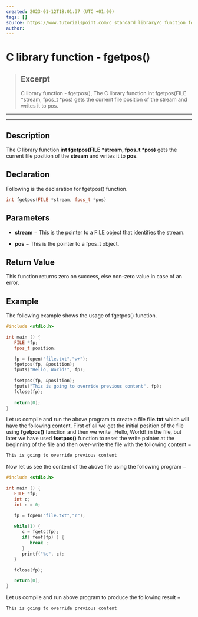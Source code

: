 ```yaml
---
created: 2023-01-12T18:01:37 (UTC +01:00)
tags: []
source: https://www.tutorialspoint.com/c_standard_library/c_function_fgetpos.htm
author: 
---
```


# C library function - fgetpos()

> ## Excerpt
> C library function - fgetpos(),  The C library function int fgetpos(FILE *stream, fpos_t *pos) gets the current file position of the stream and writes it to pos.

---
---

  

## Description

The C library function **int fgetpos(FILE \*stream, fpos\_t \*pos)** gets the current file position of the **stream** and writes it to **pos**.

## Declaration

Following is the declaration for fgetpos() function.

```c
int fgetpos(FILE *stream, fpos_t *pos)
```

## Parameters

-   **stream** − This is the pointer to a FILE object that identifies the stream.
    
-   **pos** − This is the pointer to a fpos\_t object.
    

## Return Value

This function returns zero on success, else non-zero value in case of an error.

## Example

The following example shows the usage of fgetpos() function.

```c
#include <stdio.h>

int main () {
   FILE *fp;
   fpos_t position;

   fp = fopen("file.txt","w+");
   fgetpos(fp, &position);
   fputs("Hello, World!", fp);
  
   fsetpos(fp, &position);
   fputs("This is going to override previous content", fp);
   fclose(fp);
   
   return(0);
}
```

Let us compile and run the above program to create a file **file.txt** which will have the following content. First of all we get the initial position of the file using **fgetpos()** function and then we write _Hello, World!_in the file, but later we have used **fsetpos()** function to reset the write pointer at the beginning of the file and then over-write the file with the following content −

```c
This is going to override previous content

```

Now let us see the content of the above file using the following program −

```c
#include <stdio.h>

int main () {
   FILE *fp;
   int c;
   int n = 0;

   fp = fopen("file.txt","r");
   
   while(1) {
      c = fgetc(fp);
      if( feof(fp) ) {
         break ;
      }
      printf("%c", c);
   }

   fclose(fp);

   return(0);
}
```

Let us compile and run above program to produce the following result −

```c
This is going to override previous content

```


